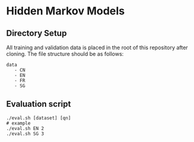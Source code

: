 # Hidden Markov Models

## Directory Setup

All training and validation data is placed in the root of this repository after cloning. The file structure should be as follows:

```
data
   - CN
   - EN
   - FR
   - SG
```

## Evaluation script
```
./eval.sh [dataset] [qn]
# example
./eval.sh EN 2
./eval.sh SG 3
```
